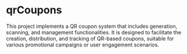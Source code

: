 # qrCoupons
This project implements a QR coupon system that includes generation, scanning, and management functionalities. It is designed to facilitate the creation, distribution, and tracking of QR-based coupons, suitable for various promotional campaigns or user engagement scenarios.
